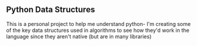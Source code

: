 ## Python Data Structures 
This is a personal project to help me understand python- I'm creating some of the key data structures used in algorithms to see how they'd work in the language since they aren't native (but are in many libraries)
